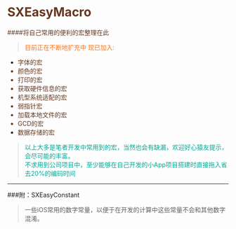 # <font color=643820>SXEasyMacro
####将自己常用的便利的宏整理在此</font>

> <font color=f87219>目前正在不断地扩充中 现已加入:</font><br />

* <font color=643820>字体的宏
* 颜色的宏
* 打印的宏
* 获取硬件信息的宏
* 机型系统适配的宏
* 弱指针宏
* 加载本地文件的宏
* GCD的宏
* 数据存储的宏</font>

> <font color=00a795>以上大多是笔者开发中常用到的宏，当然也会有缺漏，欢迎好心猿友提示，会尽可能的丰富。<br />
不求用到公司项目中，至少能够在自己开发的小App项目搭建时直接拖入省去20%的编码时间</font>


___
###附：SXEasyConstant

>一些iOS常用的数字常量，以便于在开发的计算中这些常量不会和其他数字混淆。